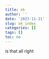 ```yaml
---
title: ok
author: ''
date: '2023-11-21'
slug: ok_index
categories: []
tags: []
toc: no
---
```


is that all right
